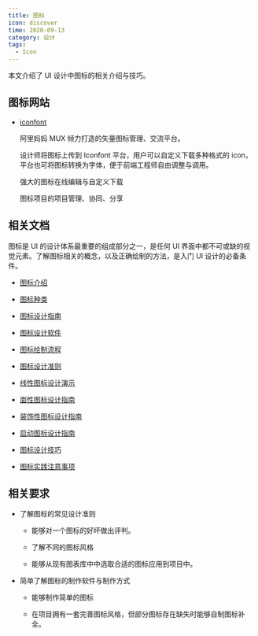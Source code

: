 ```yaml
---
title: 图标
icon: discover
time: 2020-09-13
category: 设计
tags:
  - Icon
---
```


本文介绍了 UI 设计中图标的相关介绍与技巧。

<!-- more -->

## 图标网站

- [iconfont](https://www.iconfont.cn/)

  阿里妈妈 MUX 倾力打造的矢量图标管理、交流平台。

  设计师将图标上传到 Iconfont 平台，用户可以自定义下载多种格式的 icon，平台也可将图标转换为字体，便于前端工程师自由调整与调用。

  强大的图标在线编辑与自定义下载

  图标项目的项目管理、协同、分享

## 相关文档

图标是 UI 的设计体系最重要的组成部分之一，是任何 UI 界面中都不可或缺的视觉元素。了解图标相关的概念，以及正确绘制的方法，是入门 UI 设计的必备条件。

- [图标介绍](intro.md)

- [图标种类](type.md)

- [图标设计指南](guide.md)

- [图标设计软件](software.md)

- [图标绘制流程](draw.md)

- [图标设计准则](rule.md)

- [线性图标设计演示](line.md)

- [面性图标设计指南](flour.md)

- [装饰性图标设计指南](decorative.md)

- [启动图标设计指南](start.md)

- [图标设计技巧](skill.md)

- [图标实践注意事项](apply.md)

## 相关要求

- 了解图标的常见设计准则

  - 能够对一个图标的好坏做出评判。

  - 了解不同的图标风格

  - 能够从现有图表库中中选取合适的图标应用到项目中。

- 简单了解图标的制作软件与制作方式

  - 能够制作简单的图标

  - 在项目拥有一套完善图标风格，但部分图标存在缺失时能够自制图标补全。
